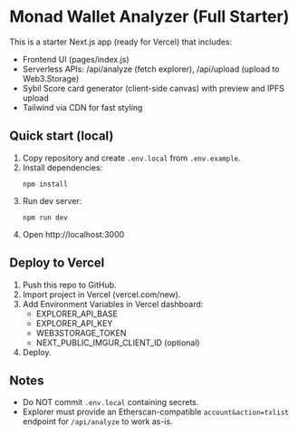 # Monad Wallet Analyzer (Full Starter)

This is a starter Next.js app (ready for Vercel) that includes:
- Frontend UI (pages/index.js)
- Serverless APIs: /api/analyze (fetch explorer), /api/upload (upload to Web3.Storage)
- Sybil Score card generator (client-side canvas) with preview and IPFS upload
- Tailwind via CDN for fast styling

## Quick start (local)
1. Copy repository and create `.env.local` from `.env.example`.
2. Install dependencies:
   ```
   npm install
   ```
3. Run dev server:
   ```
   npm run dev
   ```
4. Open http://localhost:3000

## Deploy to Vercel
1. Push this repo to GitHub.
2. Import project in Vercel (vercel.com/new).
3. Add Environment Variables in Vercel dashboard:
   - EXPLORER_API_BASE
   - EXPLORER_API_KEY
   - WEB3STORAGE_TOKEN
   - NEXT_PUBLIC_IMGUR_CLIENT_ID (optional)
4. Deploy.

## Notes
- Do NOT commit `.env.local` containing secrets.
- Explorer must provide an Etherscan-compatible `account&action=txlist` endpoint for `/api/analyze` to work as-is.
